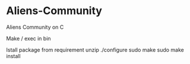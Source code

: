 # Aliens-Community
Aliens Community on C 


Make / exec in bin

Istall package from requirement
unzip
./configure
sudo make
sudo make install
